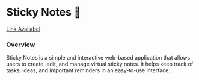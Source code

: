 # Sticky Notes 📝
[Link Availabel](https://jeetpal000.github.io/Sticky-notes/)
### Overview
Sticky Notes is a simple and interactive web-based application that allows users to create, edit, and manage virtual sticky notes. It helps keep track of tasks, ideas, and important reminders in an easy-to-use interface.
